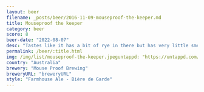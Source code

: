 ```yaml
---
layout: beer
filename: _posts/beer/2016-11-09-mouseproof-the-keeper.md
title: Mouseproof the keeper
category: beer
score: 8
beer-date: "2022-08-07"
desc: "Tastes like it has a bit of rye in there but has very little smell. Goes down quite easy. Good strong beer to have a few of with extra flavour"
permalink: /beer/:title.html
img: /img/list/mouseproof-the-keeper.jpeguntappd: "https://untappd.com/b/mouse-proof-brewing-the-keeper/4088226"
country: "Australia"
brewery: "Mouse Proof Brewing"
breweryURL: "breweryURL"
style: "Farmhouse Ale - Bière de Garde"
---
```


